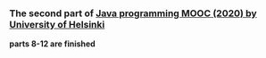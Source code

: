 ### The second part of [Java programming MOOC (2020) by University of Helsinki](https://java-programming.mooc.fi/)

**parts 8-12 are finished**
